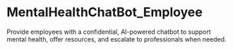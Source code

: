 # MentalHealthChatBot_Employee
Provide employees with a confidential, AI-powered chatbot to support mental health, offer resources, and escalate to professionals when needed.
